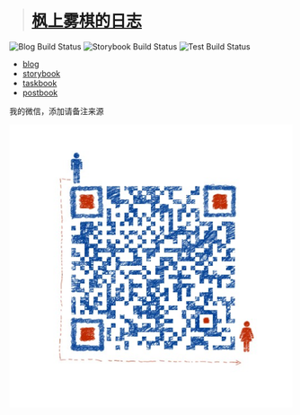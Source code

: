 > # [枫上雾棋的日志](https://www.fengshangwuqi.com)

![Blog Build Status](https://github.com/FengShangWuQi/fengshangwuqi.github.io/workflows/Blog/badge.svg)
![Storybook Build Status](https://github.com/FengShangWuQi/fengshangwuqi.github.io/workflows/Storybook/badge.svg)
![Test Build Status](https://github.com/FengShangWuQi/fengshangwuqi.github.io/workflows/Test/badge.svg)

- [blog](https://www.fengshangwuqi.com)
- [storybook](https://fengshangwuqi.netlify.com/)
- [taskbook](https://github.com/FengShangWuQi/fengshangwuqi.github.io/packages/26967)
- [postbook](https://github.com/FengShangWuQi/fengshangwuqi.github.io/packages/53341)

我的微信，添加请备注来源

![wechat](https://github.com/FengShangWuQi/fengshangwuqi.github.io/blob/dev/static/contact.jpeg?raw=true)
